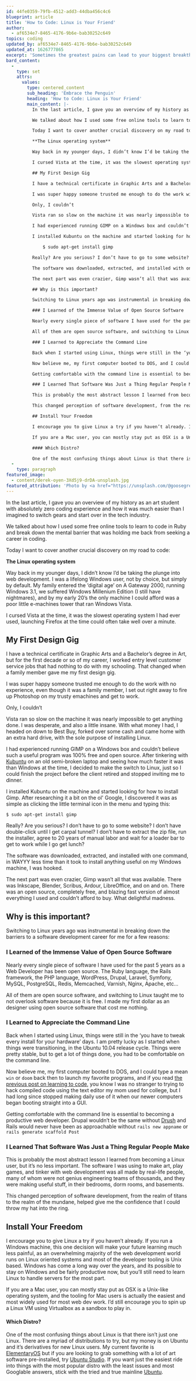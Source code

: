 ```yaml
---
id: 44fe0359-79fb-4512-add3-44dba456c4c6
blueprint: article
title: 'How to Code: Linux is Your Friend'
author:
  - af6534e7-8465-4176-9b6e-bab30252c649
topics: coding
updated_by: af6534e7-8465-4176-9b6e-bab30252c649
updated_at: 1626777865
excerpt: 'Sometimes the greatest pains can lead to your biggest breakthroughs. Without the pain of Windows Vista, I may never have become a FOSS loving web developer.'
bard_content:
  -
    type: set
    attrs:
      values:
        type: centered_content
        sub_heading: 'Embrace the Penguin'
        heading: 'How to Code: Linux is Your Friend'
        main_content: |-
          In the last article, I gave you an overview of my history as an art student with absolutely zero coding experience and how it was much easier than I imagined to switch gears and start over in the tech industry.

          We talked about how I used some free online tools to learn to code in Ruby and break down the mental barrier that was holding me back from seeking a career in coding.

          Today I want to cover another crucial discovery on my road to code:

          **The Linux operating system**

          Way back in my younger days, I didn’t know I’d be taking the plunge into web development. I was a lifelong Windows user, not by choice, but simply by default. My family entered the ‘digital age’ on A Gateway 2000, running Windows 3.1, we suffered Windows Millenium Edition (I still have nightmares), and by my early 20’s the only machine I could afford was a poor little e-machines tower that ran Windows Vista.

          I cursed Vista at the time, it was the slowest operating system I had ever used, launching Firefox at the time could often take well over a minute.

          ## My First Design Gig

          I have a technical certificate in Graphic Arts and a Bachelor’s degree in Art, but for the first decade or so of my career, I worked entry level customer service jobs that had nothing to do with my schooling. That changed when a family member gave me my first design gig.

          I was super happy someone trusted me enough to do the work with no experience, even though it was a family member, I set out right away to fire up Photoshop on my trusty emachines and get to work.

          Only, I couldn’t

          Vista ran so slow on the machine it was nearly impossible to get anything done. I was desperate, and also a little insane. With what money I had, I headed on down to Best Buy, forked over some cash and came home with an extra hard drive, with the sole purpose of installing Linux.

          I had experienced running GIMP on a Windows box and couldn’t believe such a useful program was 100% free and open source. After tinkering with [Kubuntu](https://kubuntu.org) on an old semi-broken laptop and seeing how much faster it was than Windows at the time, I decided to make the switch to Linux, just so I could finish the project before the client retired and stopped inviting me to dinner.

          I installed Kubuntu on the machine and started looking for how to install Gimp. After researching it a bit on the ol' Google, I discovered it was as simple as clicking the little terminal icon in the menu and typing this:

              $ sudo apt-get install gimp

          Really? Are you serious? I don’t have to go to some website? I don’t have double-click until I get carpal tunnel? I don’t have to extract the zip file, run the installer, agree to 20 years of manual labor and wait for a loader bar to get to work while I go get lunch?

          The software was downloaded, extracted, and installed with one command, in WAYYY less time than it took to install anything useful on my Windows machine, I was hooked.

          The next part was even crazier, Gimp wasn’t all that was available. There was Inkscape, Blender, Scribus, Ardour, LibreOffice, and on and on. There was an open source, completely free, and blazing fast version of almost everything I used and couldn’t afford to buy. What delightful madness.

          ## Why is this important?

          Switching to Linux years ago was instrumental in breaking down the barriers to a software development career for me for a few reasons:

          ### I Learned of the Immense Value of Open Source Software

          Nearly every single piece of software I have used for the past 5 years as a Web Developer has been open source. The Ruby language, the Rails framework, the PHP language, WordPress, Drupal, Laravel, Symfony, MySQL, PostgreSQL, Redis, Memcached, Varnish, Nginx, Apache, etc…

          All of them are open source software, and switching to Linux taught me to not overlook software because it is free. I made my first dollar as an designer using open source software that cost me nothing.

          ### I Learned to Appreciate the Command Line

          Back when I started using Linux, things were still in the ‘you have to tweak every install for your hardware’ days. I am pretty lucky as I started when things were transitioning, in the Ubuntu 10.04 release cycle. Things were pretty stable, but to get a lot of things done, you had to be comfortable on the command line.

          Now believe me, my first computer booted to DOS, and I could type a mean `win` or `doom` back then to launch my favorite programs, and if you read [the previous post on learning to code](/how-to-code-art-major-edition-part-1), you know I was no stranger to trying to hack compiled code using the text editor my mom used for college, but I had long since stopped making daily use of it when our newer computers began booting straight into a GUI.

          Getting comfortable with the command line is essential to becoming a productive web developer. Drupal wouldn’t be the same without [Drush](https://www.drush.org) and Rails would never have been as approachable without `rails new appname` or `rails generate scaffold Post`

          ### I Learned That Software Was Just a Thing Regular People Make

          This is probably the most abstract lesson I learned from becoming a Linux user, but it’s no less important. The software I was using to make art, play games, and tinker with web development was all made by real-life people, many of whom were not genius engineering teams of thousands, and they were making useful stuff, in their bedrooms, dorm rooms, and basements.

          This changed perception of software development, from the realm of titans to the realm of the mundane, helped give me the confidence that I could throw my hat into the ring.

          ## Install Your Freedom

          I encourage you to give Linux a try if you haven’t already. If you run a Windows machine, this one decision will make your future learning much less painful, as an overwhelming majority of the web development world runs on Linux oriented systems and most of the developer tooling is Unix based. Windows has come a long way over the years, and its possible to stay on Windows and be fairly productive now, but you’ll still need to learn Linux to handle servers for the most part.

          If you are a Mac user, you can mostly stay put as OSX is a Unix-like operating system, and the tooling for Mac users is actually the easiest and most widely used for most web dev work. I’d still encourage you to spin up a Linux VM using Virtualbox as a sandbox to play in.

          #### Which Distro?

          One of the most confusing things about Linux is that there isn’t just one Linux. There are a myriad of distributions to try, but my money is on Ubuntu and it’s derivatives for new Linux users. My current favorite is [ElementaryOS](https://elementary.io) but if you are looking to grab something with a lot of art software pre-installed, try [Ubuntu Studio](https://ubuntustudio.org). If you want just the easiest ride into things with the most popular distro with the least issues and most Googlable answers, stick with the tried and true mainline [Ubuntu](https://mongoose.ubuntu.com/desktop/developers).
  -
    type: paragraph
featured_image:
  - content/derek-oyen-3Xd5j9-drDA-unsplash.jpg
featured_attribution: 'Photo by <a href="https://unsplash.com/@goosegrease?utm_source=unsplash&utm_medium=referral&utm_content=creditCopyText">Derek Oyen</a> on <a href="https://unsplash.com/s/photos/penguin?utm_source=unsplash&utm_medium=referral&utm_content=creditCopyText">Unsplash</a>'
---
```

In the last article, I gave you an overview of my history as an art student with absolutely zero coding experience and how it was much easier than I imagined to switch gears and start over in the tech industry.

We talked about how I used some free online tools to learn to code in Ruby and break down the mental barrier that was holding me back from seeking a career in coding.

Today I want to cover another crucial discovery on my road to code:

**The Linux operating system**

Way back in my younger days, I didn’t know I’d be taking the plunge into web development. I was a lifelong Windows user, not by choice, but simply by default. My family entered the ‘digital age’ on A Gateway 2000, running Windows 3.1, we suffered Windows Millenium Edition (I still have nightmares), and by my early 20’s the only machine I could afford was a poor little e-machines tower that ran Windows Vista.

I cursed Vista at the time, it was the slowest operating system I had ever used, launching Firefox at the time could often take well over a minute.

## My First Design Gig

I have a technical certificate in Graphic Arts and a Bachelor’s degree in Art, but for the first decade or so of my career, I worked entry level customer service jobs that had nothing to do with my schooling. That changed when a family member gave me my first design gig.

I was super happy someone trusted me enough to do the work with no experience, even though it was a family member, I set out right away to fire up Photoshop on my trusty emachines and get to work.

Only, I couldn’t

Vista ran so slow on the machine it was nearly impossible to get anything done. I was desperate, and also a little insane. With what money I had, I headed on down to Best Buy, forked over some cash and came home with an extra hard drive, with the sole purpose of installing Linux.

I had experienced running GIMP on a Windows box and couldn’t believe such a useful program was 100% free and open source. After tinkering with [Kubuntu](https://kubuntu.org) on an old semi-broken laptop and seeing how much faster it was than Windows at the time, I decided to make the switch to Linux, just so I could finish the project before the client retired and stopped inviting me to dinner.

I installed Kubuntu on the machine and started looking for how to install Gimp. After researching it a bit on the ol' Google, I discovered it was as simple as clicking the little terminal icon in the menu and typing this:

    $ sudo apt-get install gimp

Really? Are you serious? I don’t have to go to some website? I don’t have double-click until I get carpal tunnel? I don’t have to extract the zip file, run the installer, agree to 20 years of manual labor and wait for a loader bar to get to work while I go get lunch?

The software was downloaded, extracted, and installed with one command, in WAYYY less time than it took to install anything useful on my Windows machine, I was hooked.

The next part was even crazier, Gimp wasn’t all that was available. There was Inkscape, Blender, Scribus, Ardour, LibreOffice, and on and on. There was an open source, completely free, and blazing fast version of almost everything I used and couldn’t afford to buy. What delightful madness.

## Why is this important?

Switching to Linux years ago was instrumental in breaking down the barriers to a software development career for me for a few reasons:

### I Learned of the Immense Value of Open Source Software

Nearly every single piece of software I have used for the past 5 years as a Web Developer has been open source. The Ruby language, the Rails framework, the PHP language, WordPress, Drupal, Laravel, Symfony, MySQL, PostgreSQL, Redis, Memcached, Varnish, Nginx, Apache, etc…

All of them are open source software, and switching to Linux taught me to not overlook software because it is free. I made my first dollar as an designer using open source software that cost me nothing.

### I Learned to Appreciate the Command Line

Back when I started using Linux, things were still in the ‘you have to tweak every install for your hardware’ days. I am pretty lucky as I started when things were transitioning, in the Ubuntu 10.04 release cycle. Things were pretty stable, but to get a lot of things done, you had to be comfortable on the command line.

Now believe me, my first computer booted to DOS, and I could type a mean `win` or `doom` back then to launch my favorite programs, and if you read [the previous post on learning to code](/how-to-code-art-major-edition-part-1), you know I was no stranger to trying to hack compiled code using the text editor my mom used for college, but I had long since stopped making daily use of it when our newer computers began booting straight into a GUI.

Getting comfortable with the command line is essential to becoming a productive web developer. Drupal wouldn’t be the same without [Drush](https://www.drush.org) and Rails would never have been as approachable without `rails new appname` or `rails generate scaffold Post`

### I Learned That Software Was Just a Thing Regular People Make

This is probably the most abstract lesson I learned from becoming a Linux user, but it’s no less important. The software I was using to make art, play games, and tinker with web development was all made by real-life people, many of whom were not genius engineering teams of thousands, and they were making useful stuff, in their bedrooms, dorm rooms, and basements.

This changed perception of software development, from the realm of titans to the realm of the mundane, helped give me the confidence that I could throw my hat into the ring.

## Install Your Freedom

I encourage you to give Linux a try if you haven’t already. If you run a Windows machine, this one decision will make your future learning much less painful, as an overwhelming majority of the web development world runs on Linux oriented systems and most of the developer tooling is Unix based. Windows has come a long way over the years, and its possible to stay on Windows and be fairly productive now, but you’ll still need to learn Linux to handle servers for the most part.

If you are a Mac user, you can mostly stay put as OSX is a Unix-like operating system, and the tooling for Mac users is actually the easiest and most widely used for most web dev work. I’d still encourage you to spin up a Linux VM using Virtualbox as a sandbox to play in.

#### Which Distro?

One of the most confusing things about Linux is that there isn’t just one Linux. There are a myriad of distributions to try, but my money is on Ubuntu and it’s derivatives for new Linux users. My current favorite is [ElementaryOS](https://elementary.io) but if you are looking to grab something with a lot of art software pre-installed, try [Ubuntu Studio](https://ubuntustudio.org). If you want just the easiest ride into things with the most popular distro with the least issues and most Googlable answers, stick with the tried and true mainline [Ubuntu](https://mongoose.ubuntu.com/desktop/developers).